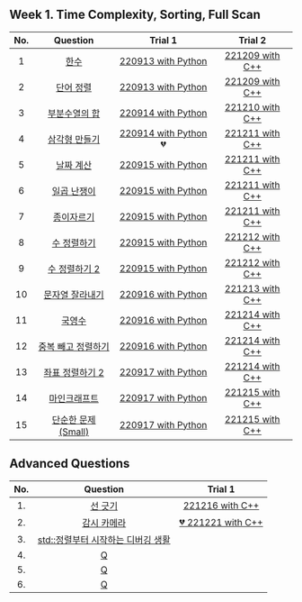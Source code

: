 ## Week 1. Time Complexity, Sorting, Full Scan

|No.  |Question|Trial 1|Trial 2|
|:---:|:------:|:-----:|:-----:|
|1  |[한수](https://www.acmicpc.net/problem/1065)                |  [220913 with Python](https://github.com/JoonHyeok-hozy-Kim/algorithm_study/blob/main/BaekJoon/Solutions/Week1/py/Sol_01_220913_1065.py)| [221209 with C++](https://github.com/JoonHyeok-hozy-Kim/algorithm_study/blob/main/BaekJoon/Solutions/Week1/cpp/Sol_01_221209_1065.cpp) |
|2  |[단어 정렬](https://www.acmicpc.net/problem/1181)             | [220913 with Python](https://github.com/JoonHyeok-hozy-Kim/algorithm_study/blob/main/BaekJoon/Solutions/Week1/py/Sol_02_220913_1181.py)| [221209 with C++](https://github.com/JoonHyeok-hozy-Kim/algorithm_study/blob/main/BaekJoon/Solutions/Week1/cpp/Sol_02_221209_1181.cpp) |
|3  |[부분수열의 합](https://www.acmicpc.net/problem/1182)           |[220914 with Python](https://github.com/JoonHyeok-hozy-Kim/algorithm_study/blob/main/BaekJoon/Solutions/Week1/py/Sol_03_220914_1182.py)| [221210 with C++](https://github.com/JoonHyeok-hozy-Kim/algorithm_study/blob/main/BaekJoon/Solutions/Week1/cpp/Sol_03_221209_1182.cpp) |
|4  |[삼각형 만들기](https://www.acmicpc.net/problem/1448)           |[220914 with Python](https://github.com/JoonHyeok-hozy-Kim/algorithm_study/blob/main/BaekJoon/Solutions/Week1/py/Sol_04_220914_1448.py) :broken_heart:| [221211 with C++](https://github.com/JoonHyeok-hozy-Kim/algorithm_study/blob/main/BaekJoon/Solutions/Week1/cpp/Sol_04_221211_1448.cpp) |
|5  |[날짜 계산](https://www.acmicpc.net/problem/1476)             | [220915 with Python](https://github.com/JoonHyeok-hozy-Kim/algorithm_study/blob/main/BaekJoon/Solutions/Week1/py/Sol_05_220915_1476.py)| [221211 with C++](https://github.com/JoonHyeok-hozy-Kim/algorithm_study/blob/main/BaekJoon/Solutions/Week1/cpp/Sol_04_221211_1476.cpp) |
|6  |[일곱 난쟁이](https://www.acmicpc.net/problem/2309)            | [220915 with Python](https://github.com/JoonHyeok-hozy-Kim/algorithm_study/blob/main/BaekJoon/Solutions/Week1/py/Sol_06_220915_2309.py)| [221211 with C++](https://github.com/JoonHyeok-hozy-Kim/algorithm_study/blob/main/BaekJoon/Solutions/Week1/cpp/Sol_04_221211_2309.cpp) |
|7  |[종이자르기](https://www.acmicpc.net/problem/2628)             | [220915 with Python](https://github.com/JoonHyeok-hozy-Kim/algorithm_study/blob/main/BaekJoon/Solutions/Week1/py/Sol_07_220915_2628.py)| [221211 with C++](https://github.com/JoonHyeok-hozy-Kim/algorithm_study/blob/main/BaekJoon/Solutions/Week1/cpp/Sol_04_221211_2628.cpp) |
|8  |[수 정렬하기](https://www.acmicpc.net/problem/2750)            | [220915 with Python](https://github.com/JoonHyeok-hozy-Kim/algorithm_study/blob/main/BaekJoon/Solutions/Week1/py/Sol_08_220915_2750.py)| [221212 with C++](https://github.com/JoonHyeok-hozy-Kim/algorithm_study/blob/main/BaekJoon/Solutions/Week1/cpp/Sol_08_221212_2750.cpp) |
|9  |[수 정렬하기 2](https://www.acmicpc.net/problem/2751)          | [220915 with Python](https://github.com/JoonHyeok-hozy-Kim/algorithm_study/blob/main/BaekJoon/Solutions/Week1/py/Sol_08_220915_2750.py)| [221212 with C++](https://github.com/JoonHyeok-hozy-Kim/algorithm_study/blob/main/BaekJoon/Solutions/Week1/cpp/Sol_09_221212_2866.cpp) |
|10 |[문자열 잘라내기](https://www.acmicpc.net/problem/2866)          |[220916 with Python](https://github.com/JoonHyeok-hozy-Kim/algorithm_study/blob/main/BaekJoon/Solutions/Week1/py/Sol_09_220916_2866.py)| [221213 with C++](https://github.com/JoonHyeok-hozy-Kim/algorithm_study/blob/main/BaekJoon/Solutions/Week1/cpp/Sol_10_221213_2866.cpp) |
|11 |[국영수](https://www.acmicpc.net/problem/10825)              |  [220916 with Python](https://github.com/JoonHyeok-hozy-Kim/algorithm_study/blob/main/BaekJoon/Solutions/Week1/py/Sol_10_220916_10825.py)| [221214 with C++](https://github.com/JoonHyeok-hozy-Kim/algorithm_study/blob/main/BaekJoon/Solutions/Week1/cpp/Sol_11_221214_10825.cpp) |
|12 |[중복 빼고 정렬하기](https://www.acmicpc.net/problem/10867)       |[220916 with Python](https://github.com/JoonHyeok-hozy-Kim/algorithm_study/blob/main/BaekJoon/Solutions/Week1/py/Sol_11_220916_10867.py)| [221214 with C++](https://github.com/JoonHyeok-hozy-Kim/algorithm_study/blob/main/BaekJoon/Solutions/Week1/cpp/Sol_12_221214_10867.cpp) |
|13 |[좌표 정렬하기 2](https://www.acmicpc.net/problem/11651)        |[220917 with Python](https://github.com/JoonHyeok-hozy-Kim/algorithm_study/blob/main/BaekJoon/Solutions/Week1/py/Sol_12_220917_11651.py)| [221214 with C++](https://github.com/JoonHyeok-hozy-Kim/algorithm_study/blob/main/BaekJoon/Solutions/Week1/cpp/Sol_13_221214_11651.cpp) |
|14 |[마인크래프트](https://www.acmicpc.net/problem/18111)           |[220917 with Python](https://github.com/JoonHyeok-hozy-Kim/algorithm_study/blob/main/BaekJoon/Solutions/Week1/py/Sol_13_220917_18111.py)| [221215 with C++](https://github.com/JoonHyeok-hozy-Kim/algorithm_study/blob/main/BaekJoon/Solutions/Week1/cpp/Sol_14_221215_18111.cpp) |
|15 |[단순한 문제 (Small)](https://www.acmicpc.net/problem/25494)   | [220917 with Python](https://github.com/JoonHyeok-hozy-Kim/algorithm_study/blob/main/BaekJoon/Solutions/Week1/py/Sol_14_220917_25494.py)| [221215 with C++](https://github.com/JoonHyeok-hozy-Kim/algorithm_study/blob/main/BaekJoon/Solutions/Week1/cpp/Sol_15_221215_25494.cpp) |

## Advanced Questions
|No.  |Question|Trial 1|
|:---:|:------:|:-----:|
|1. |[선 긋기](https://www.acmicpc.net/problem/2170 ) | [221216 with C++](https://github.com/JoonHyeok-hozy-Kim/algorithm_study/blob/main/BaekJoon/Solutions/Week1/cpp_adv/Sol_01_221216_2170.cpp) |
|2. |[감시 카메라](https://www.acmicpc.net/problem/5884 ) | [:broken_heart: 221221 with C++](https://github.com/JoonHyeok-hozy-Kim/algorithm_study/blob/main/BaekJoon/Solutions/Week1/cpp_adv/Sol_02_221220_5884.cpp) |
|3. |[std::정렬부터 시작하는 디버깅 생활](https://www.acmicpc.net/problem/13316) | []() |
|4. |[Q](https://www.acmicpc.net/problem/16069) | []() |
|5. |[Q](https://www.acmicpc.net/problem/16936) | []() |
|6. |[Q](https://www.acmicpc.net/problem/20652) | []() |